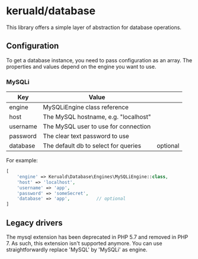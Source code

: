 # keruald/database

This library offers a simple layer of abstraction for database operations.

## Configuration

To get a database instance, you need to pass configuration as an array.
The properties and values depend on the engine you want to use.

### MySQLi

|    Key   | Value                                |          |
|----------|--------------------------------------|:--------:|
| engine   | MySQLiEngine class reference         |          |
| host     | The MySQL hostname, e.g. "localhost" |          |
| username | The MySQL user to use for connection |          |
| password | The clear text password to use       |          |
| database | The default db to select for queries | optional |

For example:

```php
[
    'engine' => Keruald\Database\Engines\MySQLiEngine::class,
    'host' => 'localhost',
    'username' => 'app',
    'password' => 'someSecret',
    'database' => 'app',          // optional
]
```

## Legacy drivers

The mysql extension has been deprecated in PHP 5.7 and removed in PHP 7.
As such, this extension isn't supported anymore. You can use straightforwardly
replace 'MySQL' by 'MySQLi' as engine.
